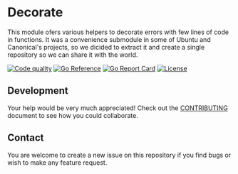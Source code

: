 # Decorate

This module ofers various helpers to decorate errors with few lines of code in functions. It was a convenience submodule in some of Ubuntu and Canonical's projects, so we dicided to extract it and create a single repository so we can share it with the world.

[![Code quality](https://github.com/ubuntu/decorate/workflows/Test/badge.svg)](https://github.com/ubuntu/decorate/actions/workflows/test.yaml?query=workflow%3Atest)
[![Go Reference](https://pkg.go.dev/badge/github.com/ubuntu/decorate.svg)](https://pkg.go.dev/github.com/ubuntu/decorate)
[![Go Report Card](https://goreportcard.com/badge/ubuntu/decorate)](https://goreportcard.com/report/ubuntu/decorate)
[![License](https://img.shields.io/badge/License-MIT-blue.svg)](https://github.com/ubuntu/decorate/blob/main/LICENSE)

## Development

Your help would be very much appreciated! Check out the [CONTRIBUTING](./CONTRIBUTING.md) document to see how you could collaborate.

## Contact

You are welcome to create a new issue on this repository if you find bugs or wish to make any feature request.